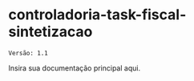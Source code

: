 controladoria-task-fiscal-sintetizacao
==============
    Versão: 1.1

Insira sua documentação principal aqui.